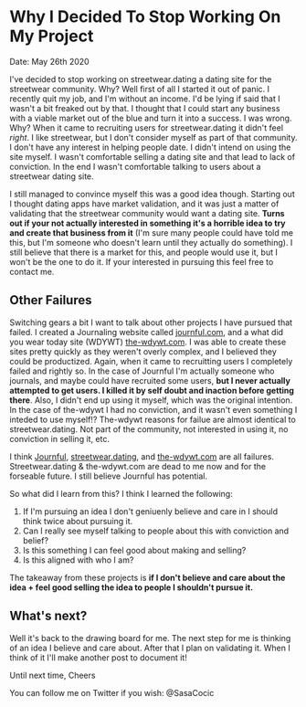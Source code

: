 # Why I Decided To Stop Working On My Project

Date: May 26th 2020

I've decided to stop working on streetwear.dating a dating site for the streetwear community. Why? Well first of all I started it out of panic. I recently quit my job, and I'm without an income. I'd be lying if said that I wasn't a bit freaked out by that. I thought that I could start any business with a viable market out of the blue and turn it into a success. I was wrong. Why? When it came to recruiting users for streetwear.dating it didn't feel _right_. I like streetwear, but I don't consider myself as part of that community. I don't have any interest in helping people date. I didn't intend on using the site myself. I wasn't comfortable selling a dating site and that lead to lack of conviction. In the end I wasn't comfortable talking to users about a streetwear dating site.

I still managed to convince myself this was a good idea though. Starting out I thought dating apps have market validation, and it was just a matter of validating that the streetwear community would want a dating site. **Turns out if your not actually interested in something it's a horrible idea to try and create that business from it** (I'm sure many people could have told me this, but I'm someone who doesn't learn until they actually do something). I still believe that there is a market for this, and people would use it, but I won't be the one to do it. If your interested in pursuing this feel free to contact me.

## Other Failures

Switching gears a bit I want to talk about other projects I have pursued that failed. I created a Journaling website called [journful.com](https://journful.com), and a what did you wear today site (WDYWT) [the-wdywt.com](https://the-wdywt.com). I was able to create these sites pretty quickly as they weren't overly complex, and I believed they could be productized. Again, when it came to recruitting users I completely failed and rightly so. In the case of Journful I'm actually someone who journals, and maybe could have recruited some users, **but I never actually attempted to get users. I killed it by self doubt and inaction before getting there**. Also, I didn't end up using it myself, which was the original intention. In the case of the-wdywt I had no conviction, and it wasn't even something I inteded to use myself!? The-wdywt reasons for failue are almost identical to streetwear.dating. Not part of the community, not interested in using it, no conviction in selling it, etc.

I think [Journful](https://journful.com), [streetwear.dating](https://streetwear.dating), and [the-wdywt.com](https://the-wdywt.com) are all failures. Streetwear.dating & the-wdywt.com are dead to me now and for the forseable future. I still believe Journful has potential.

So what did I learn from this? I think I learned the following:

1. If I'm pursuing an idea I don't geniuenly believe and care in I should think twice about pursuing it.
1. Can I really see myself talking to people about this with conviction and belief?
1. Is this something I can feel good about making and selling?
1. Is this aligned with who I am?

The takeaway from these projects is **if I don't believe and care about the idea + feel good selling the idea to people I shouldn't pursue it.**

## What's next?

Well it's back to the drawing board for me. The next step for me is thinking of an idea I believe and care about. After that I plan on validating it. When I think of it I'll make another post to document it!

Until next time,
Cheers

You can follow me on Twitter if you wish: @SasaCocic

